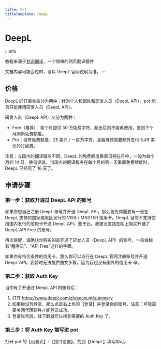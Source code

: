 ```yaml
---
title: Pot
titleTemplate: DeepL
---
```


# DeepL

:::info

教程来源于[划词翻译](https://hcfy.app/)，一个很棒的网页翻译插件

文档内容可能会过时，请以 DeepL 官网说明为准。
:::

## 价格

DeepL 的订阅类型分为两种：针对个人和团队和研发人员（DeepL API），pot 能且只能使用研发人员（DeepL API）。

研发人员（DeepL API）又分为两种：

- Free（推荐）：每个月提供 50 万免费字符，超出后则不能再使用，直到下个月刷新免费额度。
- Pro：没有免费额度。25 美元 / 一百万字符，且每月还需要额外支付 5.49 美元的订阅费。

注意：与国内的翻译服务不同，DeepL 的免费额度重置日期在月中，一般为每个月的 14 日。换句话说，当国内的翻译服务在每个月的第一天重置免费额度时，DeepL 已经用了 16 天了。

## 申请步骤

### 第一步：获取开通过 DeepL API 的账号

如果你想自己注册 DeepL 账号并开通 DeepL API，那么首先你需要有一张在 DeepL 支持的国家或地区发行的 VISA / MASTER 信用卡。DeepL 目前不支持使用国内发行的信用卡开通 DeepL API，鉴于此，我建议直接在网上购买开通了 DeepL API Free 的账号。

再次提醒，请确认你购买的是开通了研发人员（DeepL API）的账号，一般会标有“程序员”、“API Free”这样的字眼。

如果你有符合条件的信用卡，那么你可以自行在 DeepL 官网注册账号并开通 DeepL API。我暂时无法提供图文步骤，因为我也没有国外的信用卡 😂。

### 第二步：获取 Auth Key

当你有了开通过 DeepL API 的账号后：

1. 打开 https://www.deepl.com/zh/account/summary
2. 如果你没有登录，那么点击右上角的【登录】并登录你的账号。注意：可能需要关闭代理软件才能登录成功。
3. 登录账号后，往下翻就可以找到需要的 Auth Key 了。

### 第三步：将 Auth Key 填写进 pot

打开 pot 的【设置页】-【接口设置】，找到【DeepL】填写即可。
